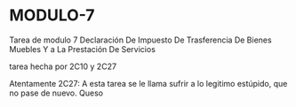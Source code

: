 # MODULO-7
 Tarea de modulo 7 Declaración De Impuesto De Trasferencia De Bienes Muebles Y a La Prestación De Servicios

tarea hecha por 2C10 y 2C27

Atentamente 2C27: A esta tarea se le llama sufrir a lo legitimo estúpido, que no pase de nuevo. Queso
